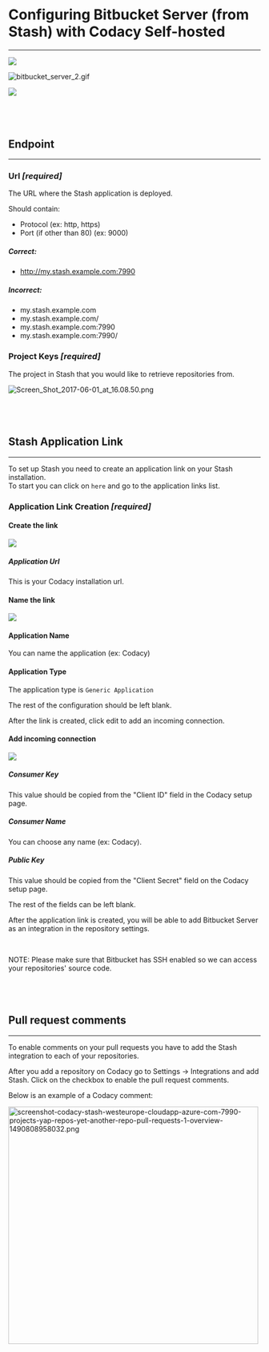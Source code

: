 # Configuring Bitbucket Server (from Stash) with Codacy Self-hosted

------------------------------------------------------------------------

![](https://support.codacy.com/hc/article_attachments/360011639334/bitbucket_server_1.gif)

![bitbucket\_server\_2.gif](https://support.codacy.com/hc/article_attachments/360011690273/bitbucket_server_2.gif)

![](https://support.codacy.com/hc/article_attachments/115005167185/Screen_Shot_2017-06-01_at_16.05.41.png)

##  

## Endpoint

------------------------------------------------------------------------

### Url ***\[required\]***

The URL where the Stash application is deployed.

Should contain:

-   Protocol (ex: http, https)
-   Port (if other than 80) (ex: 9000)

##### Correct:

-   http://my.stash.example.com:7990

##### Incorrect:

-   my.stash.example.com
-   my.stash.example.com/
-   my.stash.example.com:7990
-   my.stash.example.com:7990/

### Project Keys ***\[required\]***

The project in Stash that you would like to retrieve repositories from.

![Screen\_Shot\_2017-06-01\_at\_16.08.50.png](https://support.codacy.com/hc/article_attachments/115005206549/Screen_Shot_2017-06-01_at_16.08.50.png)

##  

## Stash Application Link

------------------------------------------------------------------------

To set up Stash you need to create an application link on your Stash
installation.  
To start you can click on `here` and go to the application links list.

### Application Link Creation ***\[required\]***

#### Create the link

![](https://support.codacy.com/hc/article_attachments/115005205749/Screen_Shot_2017-06-01_at_16.02.07.png)

##### Application Url

This is your Codacy installation url.

#### Name the link

![](https://support.codacy.com/hc/article_attachments/115005167265/Screen_Shot_2017-06-01_at_16.06.21.png)

#### Application Name

You can name the application (ex: Codacy)

#### Application Type

The application type is `Generic Application`

The rest of the configuration should be left blank.

After the link is created, click edit to add an incoming connection.

#### Add incoming connection

![](https://support.codacy.com/hc/en-us/article_attachments/204010695/stash5.png)

##### Consumer Key

This value should be copied from the "Client ID" field in the Codacy
setup page.

##### Consumer Name

You can choose any name (ex: Codacy).

##### Public Key

This value should be copied from the "Client Secret" field on the Codacy
setup page.

The rest of the fields can be left blank.

After the application link is created, you will be able to add Bitbucket
Server as an integration in the repository settings.

 

NOTE: Please make sure that Bitbucket has SSH enabled so we can access
your repositories' source code.

##  

## Pull request comments

------------------------------------------------------------------------

To enable comments on your pull requests you have to add the Stash
integration to each of your repositories.

After you add a repository on Codacy go to Settings -&gt; Integrations
and add Stash. Click on the checkbox to enable the pull request
comments.

Below is an example of a Codacy comment:

<img src="https://support.codacy.com/hc/article_attachments/115002835429/screenshot-codacy-stash-westeurope-cloudapp-azure-com-7990-projects-yap-repos-yet-another-repo-pull-requests-1-overview-1490808958032.png" width="499" height="474" alt="screenshot-codacy-stash-westeurope-cloudapp-azure-com-7990-projects-yap-repos-yet-another-repo-pull-requests-1-overview-1490808958032.png" />

 
